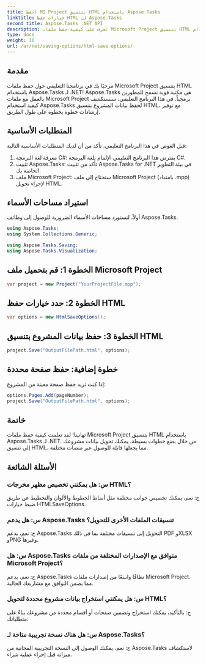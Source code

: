 ```yaml
---
title: احفظ MS Project بتنسيق HTML باستخدام Aspose.Tasks
linktitle: خيارات حفظ HTML لـ Aspose.Tasks
second_title: Aspose.Tasks .NET API
description: تعرف على كيفية حفظ ملفات Microsoft Project بتنسيق HTML باستخدام Aspose.Tasks لـ .NET. قم بتحويل بيانات المشروع دون عناء باستخدام دليلنا خطوة بخطوة.
type: docs
weight: 10
url: /ar/net/saving-options/html-save-options/
---
```

## مقدمة
مرحبًا بك في برنامجنا التعليمي حول حفظ ملفات Microsoft Project بتنسيق HTML باستخدام Aspose.Tasks لـ .NET! Aspose.Tasks هي مكتبة قوية تسمح للمطورين بالعمل مع ملفات Microsoft Project برمجياً. في هذا البرنامج التعليمي، سنستكشف كيفية استخدام Aspose.Tasks لحفظ بيانات المشروع بتنسيق HTML، مع توفير إرشادات خطوة بخطوة على طول الطريق.
## المتطلبات الأساسية
قبل الغوص في هذا البرنامج التعليمي، تأكد من أن لديك المتطلبات الأساسية التالية:
1. معرفة لغة البرمجة C#: يفترض هذا البرنامج التعليمي الإلمام بلغة البرمجة C#.
2. تثبيت Aspose.Tasks: تأكد من تثبيت Aspose.Tasks for .NET في بيئة التطوير الخاصة بك.
3. ملف Microsoft Project: ستحتاج إلى ملف Microsoft Project (بامتداد .mpp) لإجراء تحويل HTML.

## استيراد مساحات الأسماء
أولاً، لنستورد مساحات الأسماء الضرورية للوصول إلى وظائف Aspose.Tasks.
```csharp
using Aspose.Tasks;
using System.Collections.Generic;

using Aspose.Tasks.Saving;
using Aspose.Tasks.Visualization;
```

## الخطوة 1: قم بتحميل ملف Microsoft Project
```csharp
var project = new Project("YourProjectFile.mpp");
```
## الخطوة 2: حدد خيارات حفظ HTML
```csharp
var options = new HtmlSaveOptions();
```
## الخطوة 3: حفظ بيانات المشروع بتنسيق HTML
```csharp
project.Save("OutputFilePath.html", options);
```
## خطوة إضافية: حفظ صفحة محددة
إذا كنت تريد حفظ صفحة معينة من المشروع:
```csharp
options.Pages.Add(pageNumber);
project.Save("OutputFilePath.html", options);
```

## خاتمة
تهانينا! لقد تعلمت كيفية حفظ ملفات Microsoft Project بتنسيق HTML باستخدام Aspose.Tasks لـ .NET. من خلال بضع خطوات بسيطة، يمكنك تحويل بيانات مشروعك إلى تنسيق HTML، مما يجعلها قابلة للوصول عبر منصات مختلفة.
## الأسئلة الشائعة
### س: هل يمكنني تخصيص مظهر مخرجات HTML؟
ج: نعم، يمكنك تخصيص جوانب مختلفة مثل أنماط الخطوط والألوان والتخطيط عن طريق ضبط خيارات HTMLSaveOptions.
### س: هل يدعم Aspose.Tasks تنسيقات الملفات الأخرى للتحويل؟
ج: نعم، يدعم Aspose.Tasks التحويل إلى تنسيقات مختلفة بما في ذلك PDF وXLSX وPNG وغيرها.
### س: هل Aspose.Tasks متوافق مع الإصدارات المختلفة من ملفات Microsoft Project؟
ج: نعم، يدعم Aspose.Tasks نطاقًا واسعًا من إصدارات ملفات Microsoft Project، مما يضمن التوافق مع مشاريعك الحالية.
### س: هل يمكنني استخراج بيانات مشروع محددة لتحويل HTML؟
ج: بالتأكيد، يمكنك استخراج وتضمين صفحات أو أقسام محددة من مشروعك بناءً على متطلباتك.
### س: هل هناك نسخة تجريبية متاحة لـ Aspose.Tasks؟
ج: نعم، يمكنك الوصول إلى النسخة التجريبية المجانية من Aspose.Tasks لاستكشاف ميزاته قبل إجراء عملية شراء.
